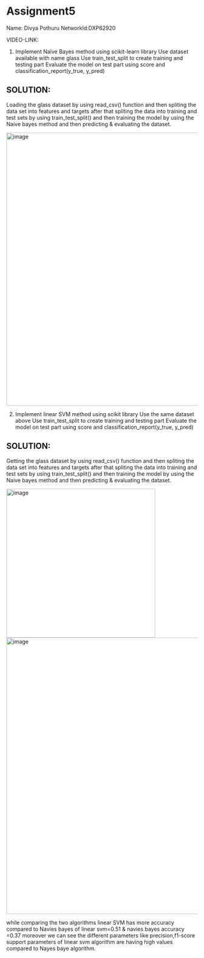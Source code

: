 # Assignment5

Name: Divya Pothuru
NetworkId:DXP62920

VIDEO-LINK:

1. Implement Naïve Bayes method using scikit-learn library
Use dataset available with name glass
Use train_test_split to create training and testing part
Evaluate the model on test part using score and
classification_report(y_true, y_pred)

SOLUTION:
--------
Loading the glass dataset by using read_csv() function and then spliting the data set into features and targets after that spliting the data into training and test sets by using train_test_split() and then training the model by using the Naive bayes method and then predicting & evaluating the dataset.

<img width="719" alt="image" src="https://user-images.githubusercontent.com/122486644/217721780-afb993a8-e59b-40d0-aee3-ff9a716cf611.png">


2. Implement linear SVM method using scikit library
Use the same dataset above
Use train_test_split to create training and testing part
Evaluate the model on test part using score and
classification_report(y_true, y_pred)


SOLUTION:
---------
Getting the glass dataset by using read_csv() function and then spliting the data set into features and targets after that spliting the data into training and test sets by using train_test_split() and then training the model by using the Naive bayes method and then predicting & evaluating the dataset.

<img width="392" alt="image" src="https://user-images.githubusercontent.com/122486644/217722024-39842406-19d5-4ede-8a7a-80fcbc0c84a1.png">
<img width="728" alt="image" src="https://user-images.githubusercontent.com/122486644/217724653-115e95c7-12f7-48d1-9660-6aef032bd0a0.png">

while comparing the two algorithms linear SVM has more accuracy compared to Navies bayes of linear svm=0.51 & navies bayes accuracy =0.37 moreover we can see the different parameters like precision,f1-score support parameters of linear svm algorithm are having high values compared to Nayes baye algorithm.

